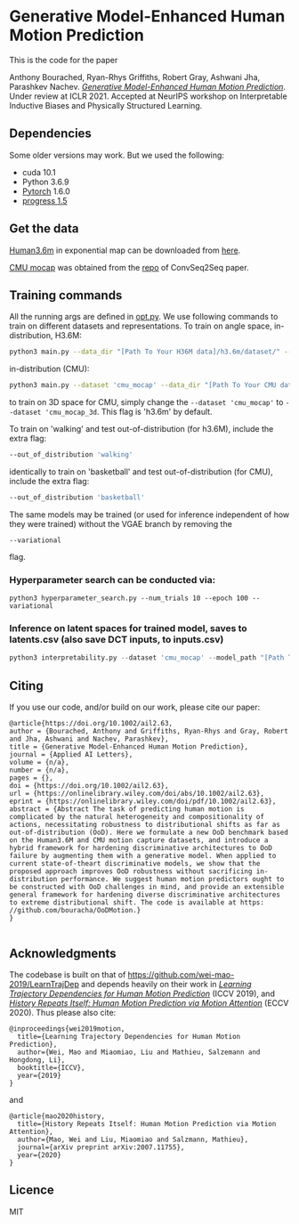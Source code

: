 # Generative Model-Enhanced Human Motion Prediction
This is the code for the paper



Anthony Bourached, Ryan-Rhys Griffiths, Robert Gray, Ashwani Jha, Parashkev Nachev.
[_Generative Model-Enhanced Human Motion Prediction_](https://arxiv.org/abs/2010.11699). Under review at ICLR 2021. Accepted at NeurIPS workshop on Interpretable Inductive Biases and Physically Structured Learning.


## Dependencies
Some older versions may work. But we used the following:

* cuda 10.1
* Python 3.6.9
* [Pytorch](https://github.com/pytorch/pytorch) 1.6.0
* [progress 1.5](https://pypi.org/project/progress/)

## Get the data
[Human3.6m](http://vision.imar.ro/human3.6m/description.php) in exponential map can be downloaded from [here](http://www.cs.stanford.edu/people/ashesh/h3.6m.zip).

[CMU mocap](http://mocap.cs.cmu.edu/) was obtained from the [repo](https://github.com/chaneyddtt/Convolutional-Sequence-to-Sequence-Model-for-Human-Dynamics) of ConvSeq2Seq paper.

## Training commands
All the running args are defined in [opt.py](utils/opt.py). We use following commands to train on different datasets and representations.
To train on angle space, in-distribution, H3.6M:
```bash
python3 main.py --data_dir "[Path To Your H36M data]/h3.6m/dataset/" --variational --lambda 0.003 --n_z 8 --dropout 0.3 --lr_gamma 1.0 --input_n 10 --output_n 10 --dct_n 20
```
in-distribution (CMU):
```bash
python3 main.py --dataset 'cmu_mocap' --data_dir "[Path To Your CMU data]/cmu_mocap/" --variational --lambda 0.003 --n_z 8 --dropout 0.3 --lr_gamma 1.0 --input_n 10 --output_n 25 --dct_n 35
```
to train on 3D space for CMU, simply change the ```--dataset 'cmu_mocap'``` to ```--dataset 'cmu_mocap_3d```. This flag is 'h3.6m' by default.

To train on 'walking' and test out-of-distribution (for h3.6M), include the extra flag:
```bash
--out_of_distribution 'walking' 
```
identically to train on 'basketball' and test out-of-distribution (for CMU), include the extra flag:
```bash
--out_of_distribution 'basketball' 
```
The same models may be trained (or used for inference independent of how they were trained) without the VGAE branch by removing the 
```
--variational
``` 
flag.

### Hyperparameter search can be conducted via:
```
python3 hyperparameter_search.py --num_trials 10 --epoch 100 --variational
```

### Inference on latent spaces for trained model, saves to latents.csv (also save DCT inputs, to inputs.csv)
```python
python3 interpretability.py --dataset 'cmu_mocap' --model_path "[Path To Your Trained Model].pth.tar"
```

## Citing

If you use our code, and/or build on our work, please cite our paper:

```
@article{https://doi.org/10.1002/ail2.63,
author = {Bourached, Anthony and Griffiths, Ryan-Rhys and Gray, Robert and Jha, Ashwani and Nachev, Parashkev},
title = {Generative Model-Enhanced Human Motion Prediction},
journal = {Applied AI Letters},
volume = {n/a},
number = {n/a},
pages = {},
doi = {https://doi.org/10.1002/ail2.63},
url = {https://onlinelibrary.wiley.com/doi/abs/10.1002/ail2.63},
eprint = {https://onlinelibrary.wiley.com/doi/pdf/10.1002/ail2.63},
abstract = {Abstract The task of predicting human motion is complicated by the natural heterogeneity and compositionality of actions, necessitating robustness to distributional shifts as far as out-of-distribution (OoD). Here we formulate a new OoD benchmark based on the Human3.6M and CMU motion capture datasets, and introduce a hybrid framework for hardening discriminative architectures to OoD failure by augmenting them with a generative model. When applied to current state-of-theart discriminative models, we show that the proposed approach improves OoD robustness without sacrificing in-distribution performance. We suggest human motion predictors ought to be constructed with OoD challenges in mind, and provide an extensible general framework for hardening diverse discriminative architectures to extreme distributional shift. The code is available at https: //github.com/bouracha/OoDMotion.}
}


```

## Acknowledgments

The codebase is built on that of https://github.com/wei-mao-2019/LearnTrajDep and depends heavily on their work in [_Learning Trajectory Dependencies for Human Motion Prediction_](https://arxiv.org/abs/1908.05436) (ICCV 2019), and [_History Repeats Itself: Human Motion Prediction via Motion Attention_](https://arxiv.org/abs/2007.11755) (ECCV 2020). Thus please also cite:

```
@inproceedings{wei2019motion,
  title={Learning Trajectory Dependencies for Human Motion Prediction},
  author={Wei, Mao and Miaomiao, Liu and Mathieu, Salzemann and Hongdong, Li},
  booktitle={ICCV},
  year={2019}
}
```

and

```
@article{mao2020history,
  title={History Repeats Itself: Human Motion Prediction via Motion Attention},
  author={Mao, Wei and Liu, Miaomiao and Salzmann, Mathieu},
  journal={arXiv preprint arXiv:2007.11755},
  year={2020}
}
```

## Licence

MIT
